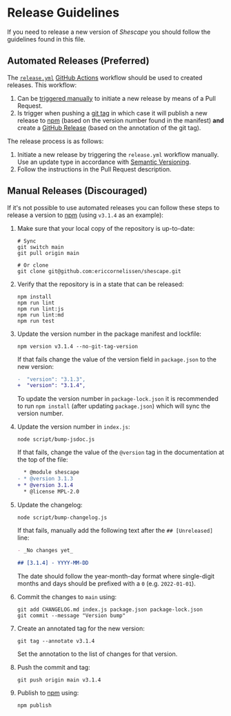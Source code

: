 # Release Guidelines

If you need to release a new version of _Shescape_ you should follow the
guidelines found in this file.

## Automated Releases (Preferred)

The [`release.yml`](./.github/workflows/release.yml) [GitHub Actions] workflow
should be used to created releases. This workflow:

1. Can be [triggered manually] to initiate a new release by means of a Pull
   Request.
2. Is trigger when pushing a [git tag] in which case it will publish a new
   release to [npm] (based on the version number found in the manifest) **and**
   create a [GitHub Release] (based on the annotation of the git tag).

The release process is as follows:

1. Initiate a new release by triggering the `release.yml` workflow manually. Use
   an update type in accordance with [Semantic Versioning].
2. Follow the instructions in the Pull Request description.

## Manual Releases (Discouraged)

If it's not possible to use automated releases you can follow these steps to
release a version to [npm] (using `v3.1.4` as an example):

1. Make sure that your local copy of the repository is up-to-date:

   ```shell
   # Sync
   git switch main
   git pull origin main

   # Or clone
   git clone git@github.com:ericcornelissen/shescape.git
   ```

2. Verify that the repository is in a state that can be released:

   ```shell
   npm install
   npm run lint
   npm run lint:js
   npm run lint:md
   npm run test
   ```

3. Update the version number in the package manifest and lockfile:

   ```shell
   npm version v3.1.4 --no-git-tag-version
   ```

   If that fails change the value of the version field in `package.json` to the
   new version:

   ```diff
   -  "version": "3.1.3",
   +  "version": "3.1.4",
   ```

   To update the version number in `package-lock.json` it is recommended to run
   `npm install` (after updating `package.json`) which will sync the version
   number.

4. Update the version number in `index.js`:

   ```shell
   node script/bump-jsdoc.js
   ```

   If that fails, change the value of the `@version` tag in the documentation at
   the top of the file:

   ```diff
     * @module shescape
   - * @version 3.1.3
   + * @version 3.1.4
     * @license MPL-2.0
   ```

5. Update the changelog:

   ```shell
   node script/bump-changelog.js
   ```

   If that fails, manually add the following text after the `## [Unreleased]`
   line:

   ```markdown
   - _No changes yet_

   ## [3.1.4] - YYYY-MM-DD
   ```

   The date should follow the year-month-day format where single-digit months
   and days should be prefixed with a `0` (e.g. `2022-01-01`).

6. Commit the changes to `main` using:

   ```shell
   git add CHANGELOG.md index.js package.json package-lock.json
   git commit --message "Version bump"
   ```

7. Create an annotated tag for the new version:

   ```shell
   git tag --annotate v3.1.4
   ```

   Set the annotation to the list of changes for that version.

8. Push the commit and tag:

   ```shell
   git push origin main v3.1.4
   ```

9. Publish to [npm] using:

   ```shell
   npm publish
   ```

[git tag]: https://git-scm.com/book/en/v2/Git-Basics-Tagging
[github actions]: https://github.com/features/actions
[github release]: https://docs.github.com/en/repositories/releasing-projects-on-github/managing-releases-in-a-repository
[npm]: https://www.npmjs.com/
[semantic versioning]: https://semver.org/spec/v2.0.0.html
[triggered manually]: https://docs.github.com/en/actions/managing-workflow-runs/manually-running-a-workflow
